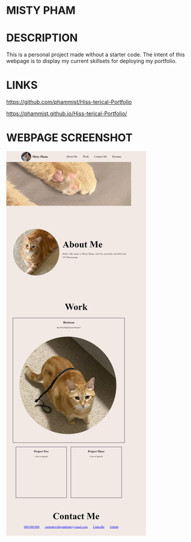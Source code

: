 # MISTY PHAM

# DESCRIPTION

This is a personal project made without a starter code. The intent of this webpage is to display my current skillsets for deploying my portfolio. 

# LINKS

https://github.com/phammist/Hiss-terical-Portfolio

https://phammist.github.io/Hiss-terical-Portfolio/

# WEBPAGE SCREENSHOT

<img src="./assets/images/webscreenshot.png" alt="screenshot of webpage"/>
